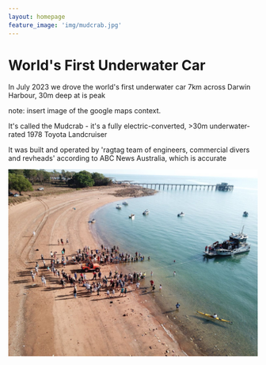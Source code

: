 ```yaml
---
layout: homepage
feature_image: 'img/mudcrab.jpg'
---
```


# World's First Underwater Car

In July 2023 we drove the world's first underwater car 7km across Darwin Harbour, 30m deep at is peak

note: insert image of the google maps context. 

It's called the Mudcrab - it's a fully electric-converted, >30m underwater-rated 1978 Toyota Landcruiser 

It was built and operated by 'ragtag team of engineers, commercial divers and revheads' according to ABC News Australia, which is accurate

![Embedding an image](/drone_begin_crossing.jpg)

